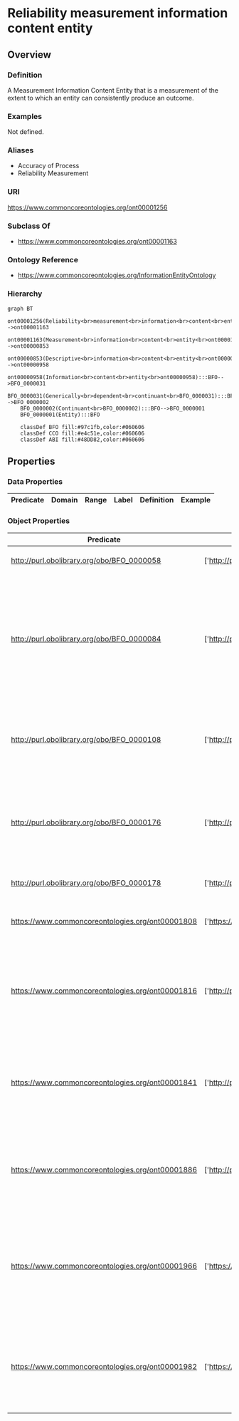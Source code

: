 # Reliability measurement information content entity

## Overview

### Definition
A Measurement Information Content Entity that is a measurement of the extent to which an entity can consistently produce an outcome.

### Examples
Not defined.

### Aliases
- Accuracy of Process
- Reliability Measurement

### URI
https://www.commoncoreontologies.org/ont00001256

### Subclass Of
- https://www.commoncoreontologies.org/ont00001163

### Ontology Reference
- https://www.commoncoreontologies.org/InformationEntityOntology

### Hierarchy
```mermaid
graph BT
    ont00001256(Reliability<br>measurement<br>information<br>content<br>entity<br>ont00001256):::ABI-->ont00001163
    ont00001163(Measurement<br>information<br>content<br>entity<br>ont00001163):::ABI-->ont00000853
    ont00000853(Descriptive<br>information<br>content<br>entity<br>ont00000853):::ABI-->ont00000958
    ont00000958(Information<br>content<br>entity<br>ont00000958):::BFO-->BFO_0000031
    BFO_0000031(Generically<br>dependent<br>continuant<br>BFO_0000031):::BFO-->BFO_0000002
    BFO_0000002(Continuant<br>BFO_0000002):::BFO-->BFO_0000001
    BFO_0000001(Entity):::BFO
    
    classDef BFO fill:#97c1fb,color:#060606
    classDef CCO fill:#e4c51e,color:#060606
    classDef ABI fill:#48DD82,color:#060606
```

## Properties
### Data Properties
| Predicate | Domain | Range | Label | Definition | Example |
|-----------|---------|--------|---------|------------|----------|

### Object Properties
| Predicate | Domain | Range | Label | Definition | Example | Inverse Of |
|-----------|---------|--------|---------|------------|----------|------------|
| http://purl.obolibrary.org/obo/BFO_0000058 | ['http://purl.obolibrary.org/obo/BFO_0000031'] | [{'or': {'or': ['http://purl.obolibrary.org/obo/BFO_0000015']}}] | is concretized by | c is concretized by b =Def b concretizes c |  | ['http://purl.obolibrary.org/obo/BFO_0000059'] |
| http://purl.obolibrary.org/obo/BFO_0000084 | ['http://purl.obolibrary.org/obo/BFO_0000031'] | [{'and': {'and': ['http://purl.obolibrary.org/obo/BFO_0000004']}}] | generically depends on | b generically depends on c =Def b is a generically dependent continuant & c is an independent continuant that is not a spatial region & at some time t there inheres in c a specifically dependent continuant which concretizes b at t |  | ['http://purl.obolibrary.org/obo/BFO_0000101'] |
| http://purl.obolibrary.org/obo/BFO_0000108 | ['http://purl.obolibrary.org/obo/BFO_0000001'] | ['http://purl.obolibrary.org/obo/BFO_0000008'] | exists at | (Elucidation) exists at is a relation between a particular and some temporal region at which the particular exists | First World War exists at 1914-1916; Mexico exists at January 1, 2000 | None |
| http://purl.obolibrary.org/obo/BFO_0000176 | ['http://purl.obolibrary.org/obo/BFO_0000002'] | ['http://purl.obolibrary.org/obo/BFO_0000002'] | continuant part of | b continuant part of c =Def b and c are continuants & there is some time t such that b and c exist at t & b continuant part of c at t | Milk teeth continuant part of human; surgically removed tumour continuant part of organism | ['http://purl.obolibrary.org/obo/BFO_0000178'] |
| http://purl.obolibrary.org/obo/BFO_0000178 | ['http://purl.obolibrary.org/obo/BFO_0000002'] | ['http://purl.obolibrary.org/obo/BFO_0000002'] | has continuant part | b has continuant part c =Def c continuant part of b |  | None |
| https://www.commoncoreontologies.org/ont00001808 | ['https://www.commoncoreontologies.org/ont00000958'] | ['http://purl.obolibrary.org/obo/BFO_0000001'] | is about | A primitive relationship between an Information Content Entity and some Entity. |  | None |
| https://www.commoncoreontologies.org/ont00001816 | ['http://purl.obolibrary.org/obo/BFO_0000002'] | ['http://purl.obolibrary.org/obo/BFO_0000015'] | is output of | x is_output_of y iff x is an instance of Continuant and y is an instance of Process, such that the presence of x at the end of y is a necessary condition for the completion of y. |  | ['https://www.commoncoreontologies.org/ont00001986'] |
| https://www.commoncoreontologies.org/ont00001841 | ['http://purl.obolibrary.org/obo/BFO_0000002'] | ['http://purl.obolibrary.org/obo/BFO_0000015'] | is input of | x is_input_of y iff x is an instance of Continuant and y is an instance of Process, such that the presence of x at the beginning of y is a necessary condition for the start of y. |  | ['https://www.commoncoreontologies.org/ont00001921'] |
| https://www.commoncoreontologies.org/ont00001886 | ['http://purl.obolibrary.org/obo/BFO_0000002'] | ['http://purl.obolibrary.org/obo/BFO_0000015'] | is affected by | x is_affected_by y iff x is an instance of Continuant and y is an instance of Process, and y influences x in some manner, most often by producing a change in x. |  | None |
| https://www.commoncoreontologies.org/ont00001966 | ['https://www.commoncoreontologies.org/ont00001163'] | None | is a measurement of | x is_a_measurement_of y iff x is an instance of Information Content Entity and y is an instance of Entity, such that x describes some attribute of y relative to some scale or classification scheme. |  | None |
| https://www.commoncoreontologies.org/ont00001982 | ['https://www.commoncoreontologies.org/ont00000853'] | None | describes | x describes y iff x is an instance of Information Content Entity, and y is an instance of Entity, such that x is about the characteristics by which y can be recognized or visualized. | the content of a newspaper article describes some current event | None |
